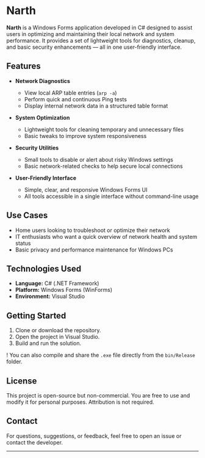 # Narth
**Narth** is a Windows Forms application developed in C# designed to assist users in optimizing and maintaining their local network and system performance. It provides a set of lightweight tools for 
diagnostics, cleanup, and basic security enhancements — all in one user-friendly interface.

##  Features

- **Network Diagnostics**
  - View local ARP table entries (`arp -a`)
  - Perform quick and continuous Ping tests
  - Display internal network data in a structured table format

- **System Optimization**
  - Lightweight tools for cleaning temporary and unnecessary files
  - Basic tweaks to improve system responsiveness

- **Security Utilities**
  - Small tools to disable or alert about risky Windows settings
  - Basic network-related checks to help secure local connections

- **User-Friendly Interface**
  - Simple, clear, and responsive Windows Forms UI
  - All tools accessible in a single interface without command-line usage

##  Use Cases

- Home users looking to troubleshoot or optimize their network
- IT enthusiasts who want a quick overview of network health and system status
- Basic privacy and performance maintenance for Windows PCs

##  Technologies Used

- **Language:** C# (.NET Framework)
- **Platform:** Windows Forms (WinForms)
- **Environment:** Visual Studio

##  Getting Started

1. Clone or download the repository.
2. Open the project in Visual Studio.
3. Build and run the solution.

! You can also compile and share the `.exe` file directly from the `bin/Release` folder.

##  License

This project is open-source but non-commercial. You are free to use and modify it for personal purposes. Attribution is not required.

## Contact

For questions, suggestions, or feedback, feel free to open an issue or contact the developer.

---
